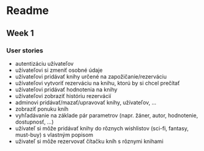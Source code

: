 # Readme

## Week 1

### User stories
+ autentizáciu užívateľov
+ užívateľovi si zmeniť osobné údaje
+ užívateľovi pridávať knihy určené na zapožičanie/rezerváciu
+ užívateľovi vytvoriť rezerváciu na knihu, ktorú by si chcel prečítať
+ užívateľovi pridávať hodnotenia na knihy
+ užívateľovi zobraziť históriu rezervácií
+ adminovi pridávať/mazať/upravovať knihy, užívateľov, …
+ zobraziť ponuku kníh
+ vyhľadávanie na základe pár parametrov (napr. žáner, autor, hodnotenie, dostupnosť, …)
+ užívateľ si môže pridávať knihy do rôznych wishlistov (sci-fi, fantasy, must-buy) s vlastným popisom
+ uživateľ si môže rezervovať čítačku kníh s rôznymi knihami
